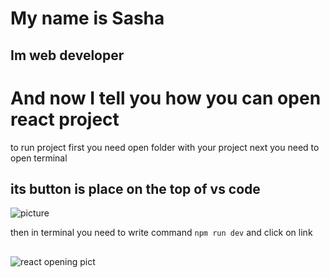 # My name is Sasha
## Im web developer
# And now I tell you how you can open react project
to run project first you need open folder with your project next
you need to open terminal 
## its button is place on the top of vs code
![picture](https://code.visualstudio.com/assets/docs/terminal/getting-started/open-terminal.png)

then in terminal you need to write command `npm run dev`
and click on link
##
![react opening pict](https://media2.dev.to/dynamic/image/width=800%2Cheight=%2Cfit=scale-down%2Cgravity=auto%2Cformat=auto/https%3A%2F%2Fdev-to-uploads.s3.amazonaws.com%2Fuploads%2Farticles%2Fib13dmjnci8i2t1lo196.png)
